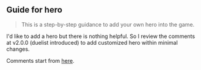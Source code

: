 ## Guide for hero

> This is a step-by-step guidance to add your own hero into the game.

I'd like to add a hero but there is nothing helpful.
So I review the comments at v2.0.0 (duelist introduced) to add customized hero within minimal changes.

Comments start from [here][v2-beginning].


[v2-beginning]: https://github.com/00-Evan/shattered-pixel-dungeon/commits/v2.0.0?after=b57db0739a060db1949fde388ee4aa9f95cf0c17+314